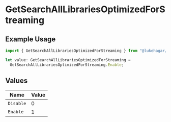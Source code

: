# GetSearchAllLibrariesOptimizedForStreaming

## Example Usage

```typescript
import { GetSearchAllLibrariesOptimizedForStreaming } from "@lukehagar/plexjs/sdk/models/operations";

let value: GetSearchAllLibrariesOptimizedForStreaming =
  GetSearchAllLibrariesOptimizedForStreaming.Enable;
```

## Values

| Name      | Value     |
| --------- | --------- |
| `Disable` | 0         |
| `Enable`  | 1         |